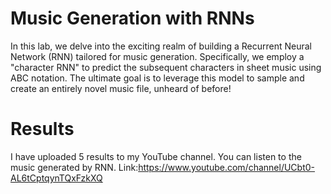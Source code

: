 # Music Generation with RNNs

In this lab, we delve into the exciting realm of building a Recurrent Neural Network (RNN) tailored for music generation. Specifically, we employ a "character RNN" to predict the subsequent characters in sheet music using ABC notation. The ultimate goal is to leverage this model to sample and create an entirely novel music file, unheard of before!

# Results
I have uploaded 5 results to my YouTube channel. You can listen to the music generated by RNN. 
Link:https://www.youtube.com/channel/UCbt0-AL6tCptqynTQxFzkXQ
